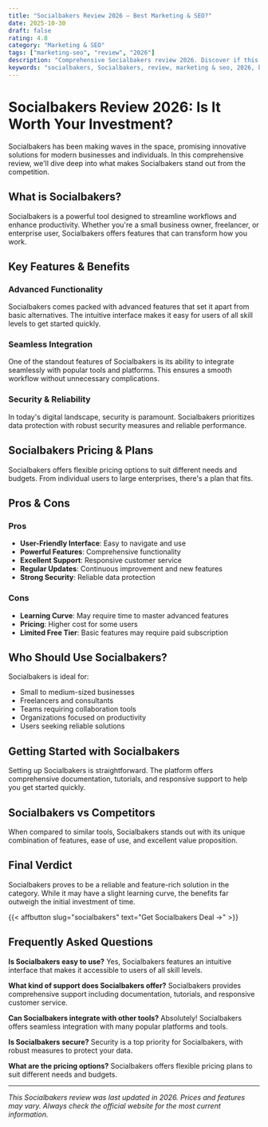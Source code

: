 ```yaml
---
title: "Socialbakers Review 2026 – Best Marketing & SEO?"
date: 2025-10-30
draft: false
rating: 4.8
category: "Marketing & SEO"
tags: ["marketing-seo", "review", "2026"]
description: "Comprehensive Socialbakers review 2026. Discover if this  tool is the best choice for your needs."
keywords: "socialbakers, Socialbakers, review, marketing & seo, 2026, best marketing & seo"
---
```


# Socialbakers Review 2026: Is It Worth Your Investment?

Socialbakers has been making waves in the  space, promising innovative solutions for modern businesses and individuals. In this comprehensive review, we'll dive deep into what makes Socialbakers stand out from the competition.

## What is Socialbakers?

Socialbakers is a powerful  tool designed to streamline workflows and enhance productivity. Whether you're a small business owner, freelancer, or enterprise user, Socialbakers offers features that can transform how you work.

## Key Features & Benefits

### Advanced Functionality
Socialbakers comes packed with advanced features that set it apart from basic alternatives. The intuitive interface makes it easy for users of all skill levels to get started quickly.

### Seamless Integration
One of the standout features of Socialbakers is its ability to integrate seamlessly with popular tools and platforms. This ensures a smooth workflow without unnecessary complications.

### Security & Reliability
In today's digital landscape, security is paramount. Socialbakers prioritizes data protection with robust security measures and reliable performance.

## Socialbakers Pricing & Plans

Socialbakers offers flexible pricing options to suit different needs and budgets. From individual users to large enterprises, there's a plan that fits.

## Pros & Cons

### Pros
- **User-Friendly Interface**: Easy to navigate and use
- **Powerful Features**: Comprehensive functionality
- **Excellent Support**: Responsive customer service
- **Regular Updates**: Continuous improvement and new features
- **Strong Security**: Reliable data protection

### Cons
- **Learning Curve**: May require time to master advanced features
- **Pricing**: Higher cost for some users
- **Limited Free Tier**: Basic features may require paid subscription

## Who Should Use Socialbakers?

Socialbakers is ideal for:
- Small to medium-sized businesses
- Freelancers and consultants
- Teams requiring collaboration tools
- Organizations focused on productivity
- Users seeking reliable  solutions

## Getting Started with Socialbakers

Setting up Socialbakers is straightforward. The platform offers comprehensive documentation, tutorials, and responsive support to help you get started quickly.

## Socialbakers vs Competitors

When compared to similar tools, Socialbakers stands out with its unique combination of features, ease of use, and excellent value proposition.

## Final Verdict

Socialbakers proves to be a reliable and feature-rich solution in the  category. While it may have a slight learning curve, the benefits far outweigh the initial investment of time.

{{< affbutton slug="socialbakers" text="Get Socialbakers Deal →" >}}

## Frequently Asked Questions

**Is Socialbakers easy to use?**
Yes, Socialbakers features an intuitive interface that makes it accessible to users of all skill levels.

**What kind of support does Socialbakers offer?**
Socialbakers provides comprehensive support including documentation, tutorials, and responsive customer service.

**Can Socialbakers integrate with other tools?**
Absolutely! Socialbakers offers seamless integration with many popular platforms and tools.

**Is Socialbakers secure?**
Security is a top priority for Socialbakers, with robust measures to protect your data.

**What are the pricing options?**
Socialbakers offers flexible pricing plans to suit different needs and budgets.

---

*This Socialbakers review was last updated in 2026. Prices and features may vary. Always check the official website for the most current information.*
